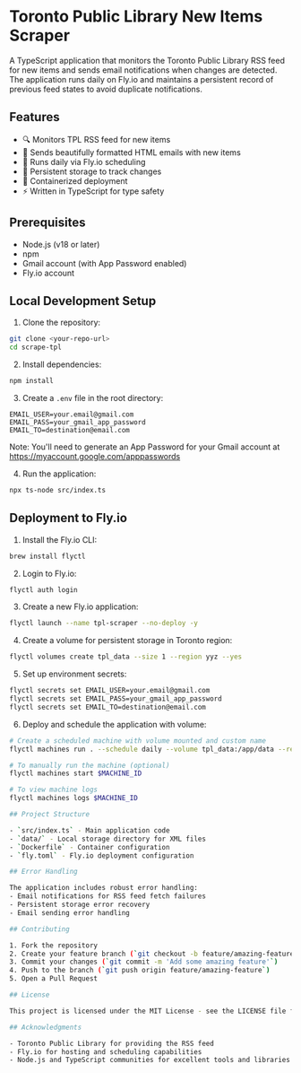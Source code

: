 # Toronto Public Library New Items Scraper

A TypeScript application that monitors the Toronto Public Library RSS feed for new items and sends email notifications when changes are detected. The application runs daily on Fly.io and maintains a persistent record of previous feed states to avoid duplicate notifications.

## Features

- 🔍 Monitors TPL RSS feed for new items
- 📧 Sends beautifully formatted HTML emails with new items
- 🔄 Runs daily via Fly.io scheduling
- 💾 Persistent storage to track changes
- 🚀 Containerized deployment
- ⚡ Written in TypeScript for type safety

## Prerequisites

- Node.js (v18 or later)
- npm
- Gmail account (with App Password enabled)
- Fly.io account

## Local Development Setup

1. Clone the repository:
```bash
git clone <your-repo-url>
cd scrape-tpl
```

2. Install dependencies:
```bash
npm install
```

3. Create a `.env` file in the root directory:
```env
EMAIL_USER=your.email@gmail.com
EMAIL_PASS=your_gmail_app_password
EMAIL_TO=destination@email.com
```

Note: You'll need to generate an App Password for your Gmail account at https://myaccount.google.com/apppasswords

4. Run the application:
```bash
npx ts-node src/index.ts
```

## Deployment to Fly.io

1. Install the Fly.io CLI:
```bash
brew install flyctl
```

2. Login to Fly.io:
```bash
flyctl auth login
```

3. Create a new Fly.io application:
```bash
flyctl launch --name tpl-scraper --no-deploy -y
```

4. Create a volume for persistent storage in Toronto region:
```bash
flyctl volumes create tpl_data --size 1 --region yyz --yes
```

5. Set up environment secrets:
```bash
flyctl secrets set EMAIL_USER=your.email@gmail.com
flyctl secrets set EMAIL_PASS=your_gmail_app_password
flyctl secrets set EMAIL_TO=destination@email.com
```

6. Deploy and schedule the application with volume:
```bash
# Create a scheduled machine with volume mounted and custom name
flyctl machines run . --schedule daily --volume tpl_data:/app/data --restart on-fail

# To manually run the machine (optional)
flyctl machines start $MACHINE_ID

# To view machine logs
flyctl machines logs $MACHINE_ID

## Project Structure

- `src/index.ts` - Main application code
- `data/` - Local storage directory for XML files
- `Dockerfile` - Container configuration
- `fly.toml` - Fly.io deployment configuration

## Error Handling

The application includes robust error handling:
- Email notifications for RSS feed fetch failures
- Persistent storage error recovery
- Email sending error handling

## Contributing

1. Fork the repository
2. Create your feature branch (`git checkout -b feature/amazing-feature`)
3. Commit your changes (`git commit -m 'Add some amazing feature'`)
4. Push to the branch (`git push origin feature/amazing-feature`)
5. Open a Pull Request

## License

This project is licensed under the MIT License - see the LICENSE file for details.

## Acknowledgments

- Toronto Public Library for providing the RSS feed
- Fly.io for hosting and scheduling capabilities
- Node.js and TypeScript communities for excellent tools and libraries
